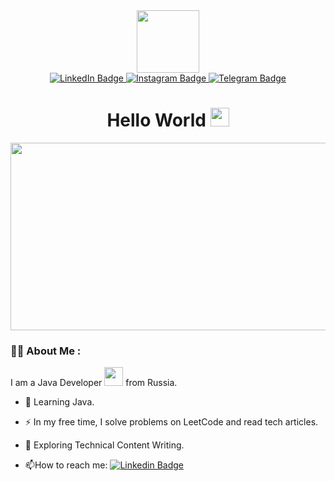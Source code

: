 <div id="header" align="center">
  <img src="https://media.giphy.com/media/E6EnvXLzCwnhV58V9l/giphy.gif" width="100"/>
</div>

<div id="badges" align="center">
  <a href="https://www.linkedin.com/in/яков-бяков-14609a26b/">
    <img src="https://img.shields.io/badge/LinkedIn-blue?style=for-the-badge&logo=linkedin&logoColor=white" alt="LinkedIn Badge"/>
  </a>
  <a href="your-youtube-URL">
    <img src="https://img.shields.io/badge/Instagram-violet?logo=Instagram&logoColor=white&style=for-the-badge" alt="Instagram Badge"/>
  </a>
  <a href="https://t.me/tyasha_98">
    <img src="https://img.shields.io/badge/Telegram-blue?logo=Telegram&logoColor=white&style=for-the-badge" alt="Telegram Badge"/>
  </a>
</div>

<div id="header" align="center">
  <img src="https://komarev.com/ghpvc/?username=tyasha-github-username&style=flat-square&color=blue" alt=""/>
</div>

<div id="header" align="center">
  <h1>
  Hello World
  <img src="https://media.giphy.com/media/v1.Y2lkPTc5MGI3NjExbTE0cHZyM2d6a3c5ZHVnemk1MnNkYWdhdW9kcDVzeTFpaDl3YjkzZiZlcD12MV9zdGlja2Vyc19zZWFyY2gmY3Q9cw/yo1whaKkz38ME/giphy.gif" width="30px"/>
</h1>
</div>

<div align="center">
  <img src="https://media.giphy.com/media/v1.Y2lkPTc5MGI3NjExZjkwZWJhZjEyZDNiMjZjM2U5MGE1YWFhZjMzZTAyYmM3NTQ3OWFhYSZlcD12MV9pbnRlcm5hbF9naWZzX2dpZklkJmN0PWc/dWesBcTLavkZuG35MI/giphy.gif" width="600" height="300"/>
</div>

### :man_technologist: About Me :
I am a Java Developer <img src="https://media.giphy.com/media/WUlplcMpOCEmTGBtBW/giphy.gif" width="30"> from Russia.
- :telescope: Learning Java.

- :zap: In my free time, I solve problems on LeetCode and read tech articles.

- :seedling: Exploring Technical Content Writing.

- :mailbox:How to reach me: [![Linkedin Badge](https://img.shields.io/badge/-tyasha-blue?style=flat&logo=Linkedin&logoColor=white)](https://www.linkedin.com/in/яков-бяков-14609a26b/)
